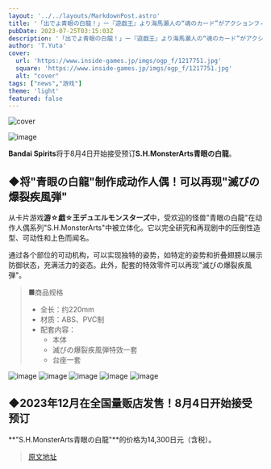 ```yaml
---
layout: '../../layouts/MarkdownPost.astro'
title: '「出でよ青眼の白龍！」ー『遊戯王』より海馬瀬人の“魂のカード”がアクションフィギュアに！エフェクトパーツで“滅びの爆裂疾風弾”を再現'
pubDate: 2023-07-25T03:15:03Z
description: '「出でよ青眼の白龍！」ー『遊戯王』より海馬瀬人の“魂のカード”がアクションフィギュアに！エフェクトパーツで“滅びの爆裂疾風弾”を再現'
author: 'T.Yuta'
cover:
  url: 'https://www.inside-games.jp/imgs/ogp_f/1217751.jpg'
  square: 'https://www.inside-games.jp/imgs/ogp_f/1217751.jpg'
  alt: "cover"
tags: ["news","游戏"]
theme: 'light'
featured: false
---
```


![cover](https://www.inside-games.jp/imgs/ogp_f/1217751.jpg)

![image](https://www.inside-games.jp/imgs/zoom/1217751.jpg)

**Bandai Spirits**将于8月4日开始接受预订**S.H.MonsterArts青眼の白龍**。

## ◆将"青眼の白龍"制作成动作人偶！可以再现"滅びの爆裂疾風弾"

从卡片游戏**游☆戯☆王デュエルモンスターズ**中，受欢迎的怪兽"青眼の白龍"在动作人偶系列"S.H.MonsterArts"中被立体化。它以完全研究和再现剧中的压倒性造型、可动性和上色而闻名。

通过各个部位的可动机构，可以实现独特的姿势，如特定的姿势和折叠翅膀以展示防御状态，充满活力的姿态。此外，配套的特效零件可以再现"滅びの爆裂疾風弾"。

> ■商品规格
> 
> - 全长：约220mm
> - 材质：ABS、PVC制
> - 配套内容：
>   - 本体
>   - 滅びの爆裂疾風弾特效一套
>   - 台座一套

![image](https://www.inside-games.jp/imgs/zoom/1217754.jpg)
![image](https://www.inside-games.jp/imgs/zoom/1217755.jpg)
![image](https://www.inside-games.jp/imgs/zoom/1217758.jpg)
![image](https://www.inside-games.jp/imgs/zoom/1217759.jpg)
![image](https://www.inside-games.jp/imgs/zoom/1217756.jpg)

## ◆2023年12月在全国量贩店发售！8月4日开始接受预订

**"S.H.MonsterArts青眼の白龍"**的价格为14,300日元（含税）。

>[原文地址](https://www.inside-games.jp/article/2023/07/25/147383.html)  